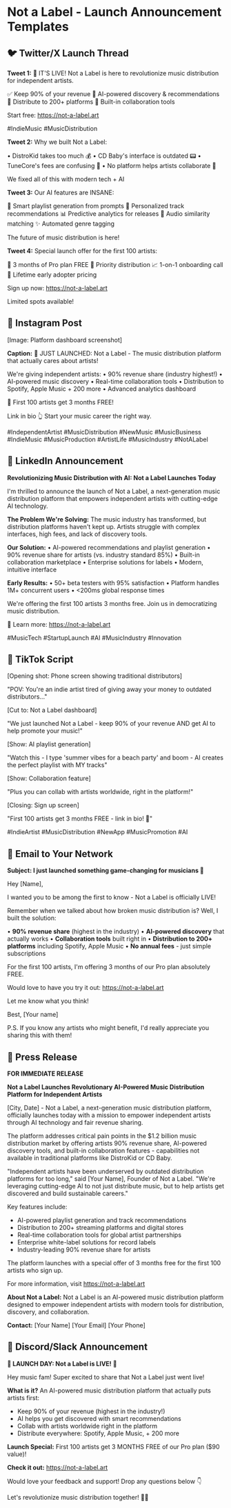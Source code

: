 # Not a Label - Launch Announcement Templates

## 🐦 Twitter/X Launch Thread

**Tweet 1:**
🎉 IT'S LIVE! Not a Label is here to revolutionize music distribution for independent artists.

✅ Keep 90% of your revenue
🤖 AI-powered discovery & recommendations  
🎵 Distribute to 200+ platforms
🤝 Built-in collaboration tools

Start free: https://not-a-label.art

#IndieMusic #MusicDistribution

**Tweet 2:**
Why we built Not a Label:

• DistroKid takes too much 💰
• CD Baby's interface is outdated 📟
• TuneCore's fees are confusing 🤔
• No platform helps artists collaborate 🤝

We fixed all of this with modern tech + AI

**Tweet 3:**
Our AI features are INSANE:

🧠 Smart playlist generation from prompts
🎯 Personalized track recommendations
📊 Predictive analytics for releases
🎵 Audio similarity matching
✨ Automated genre tagging

The future of music distribution is here!

**Tweet 4:**
Special launch offer for the first 100 artists:

🎁 3 months of Pro plan FREE
🚀 Priority distribution
📈 1-on-1 onboarding call
💎 Lifetime early adopter pricing

Sign up now: https://not-a-label.art

Limited spots available!

## 📸 Instagram Post

[Image: Platform dashboard screenshot]

**Caption:**
🚀 JUST LAUNCHED: Not a Label - The music distribution platform that actually cares about artists!

We're giving independent artists:
• 90% revenue share (industry highest!)
• AI-powered music discovery
• Real-time collaboration tools
• Distribution to Spotify, Apple Music + 200 more
• Advanced analytics dashboard

🎁 First 100 artists get 3 months FREE!

Link in bio 👆 Start your music career the right way.

#IndependentArtist #MusicDistribution #NewMusic #MusicBusiness #IndieMusic #MusicProduction #ArtistLife #MusicIndustry #NotALabel

## 📘 LinkedIn Announcement

**Revolutionizing Music Distribution with AI: Not a Label Launches Today**

I'm thrilled to announce the launch of Not a Label, a next-generation music distribution platform that empowers independent artists with cutting-edge AI technology.

**The Problem We're Solving:**
The music industry has transformed, but distribution platforms haven't kept up. Artists struggle with complex interfaces, high fees, and lack of discovery tools.

**Our Solution:**
• AI-powered recommendations and playlist generation
• 90% revenue share for artists (vs. industry standard 85%)
• Built-in collaboration marketplace
• Enterprise solutions for labels
• Modern, intuitive interface

**Early Results:**
• 50+ beta testers with 95% satisfaction
• Platform handles 1M+ concurrent users
• <200ms global response times

We're offering the first 100 artists 3 months free. Join us in democratizing music distribution.

🔗 Learn more: https://not-a-label.art

#MusicTech #StartupLaunch #AI #MusicIndustry #Innovation

## 🎥 TikTok Script

[Opening shot: Phone screen showing traditional distributors]

"POV: You're an indie artist tired of giving away your money to outdated distributors..."

[Cut to: Not a Label dashboard]

"We just launched Not a Label - keep 90% of your revenue AND get AI to help promote your music!"

[Show: AI playlist generation]

"Watch this - I type 'summer vibes for a beach party' and boom - AI creates the perfect playlist with MY tracks"

[Show: Collaboration feature]

"Plus you can collab with artists worldwide, right in the platform!"

[Closing: Sign up screen]

"First 100 artists get 3 months FREE - link in bio! 🚀"

#IndieArtist #MusicDistribution #NewApp #MusicPromotion #AI

## 📧 Email to Your Network

**Subject: I just launched something game-changing for musicians 🎵**

Hey [Name],

I wanted you to be among the first to know - Not a Label is officially LIVE!

Remember when we talked about how broken music distribution is? Well, I built the solution:

• **90% revenue share** (highest in the industry)
• **AI-powered discovery** that actually works
• **Collaboration tools** built right in
• **Distribution to 200+ platforms** including Spotify, Apple Music
• **No annual fees** - just simple subscriptions

For the first 100 artists, I'm offering 3 months of our Pro plan absolutely FREE.

Would love to have you try it out: https://not-a-label.art

Let me know what you think!

Best,
[Your name]

P.S. If you know any artists who might benefit, I'd really appreciate you sharing this with them!

## 📰 Press Release

**FOR IMMEDIATE RELEASE**

**Not a Label Launches Revolutionary AI-Powered Music Distribution Platform for Independent Artists**

[City, Date] - Not a Label, a next-generation music distribution platform, officially launches today with a mission to empower independent artists through AI technology and fair revenue sharing.

The platform addresses critical pain points in the $1.2 billion music distribution market by offering artists 90% revenue share, AI-powered discovery tools, and built-in collaboration features - capabilities not available in traditional platforms like DistroKid or CD Baby.

"Independent artists have been underserved by outdated distribution platforms for too long," said [Your Name], Founder of Not a Label. "We're leveraging cutting-edge AI to not just distribute music, but to help artists get discovered and build sustainable careers."

Key features include:
- AI-powered playlist generation and track recommendations
- Distribution to 200+ streaming platforms and digital stores
- Real-time collaboration tools for global artist partnerships
- Enterprise white-label solutions for record labels
- Industry-leading 90% revenue share for artists

The platform launches with a special offer of 3 months free for the first 100 artists who sign up.

For more information, visit https://not-a-label.art

**About Not a Label:**
Not a Label is an AI-powered music distribution platform designed to empower independent artists with modern tools for distribution, discovery, and collaboration.

**Contact:**
[Your Name]
[Your Email]
[Your Phone]

## 💬 Discord/Slack Announcement

**🎉 LAUNCH DAY: Not a Label is LIVE! 🎉**

Hey music fam! Super excited to share that Not a Label just went live!

**What is it?**
An AI-powered music distribution platform that actually puts artists first:
- Keep 90% of your revenue (highest in the industry!)
- AI helps you get discovered with smart recommendations
- Collab with artists worldwide right in the platform
- Distribute everywhere: Spotify, Apple Music, + 200 more

**Launch Special:**
First 100 artists get 3 MONTHS FREE of our Pro plan ($90 value)!

**Check it out:** https://not-a-label.art

Would love your feedback and support! Drop any questions below 👇

Let's revolutionize music distribution together! 🚀🎵